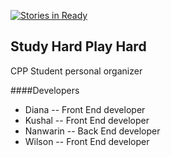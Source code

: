 [![Stories in Ready](https://badge.waffle.io/CS580-Thunderbird/study-hard-play-hard.png?label=ready&title=Ready)](https://waffle.io/CS580-Thunderbird/study-hard-play-hard)
## Study Hard Play Hard
CPP Student personal organizer


####Developers
* Diana -- Front End developer
* Kushal -- Front End developer
* Nanwarin -- Back End developer
* Wilson -- Front End developer 

